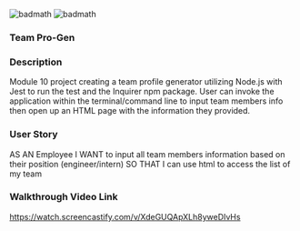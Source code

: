![badmath](https://img.shields.io/badge/-HTML-orange) ![badmath](https://img.shields.io/badge/-JS-yellow)

### Team Pro-Gen

### Description
Module 10 project creating a team profile generator utilizing Node.js with Jest to run the test and the Inquirer npm package.
User can invoke the application within the terminal/command line to input team members info then open up an HTML page with the information they provided.

### User Story
AS AN Employee
I WANT to input all team members information based on their position (engineer/intern)
SO THAT I can use html to access the list of my team

### Walkthrough Video Link
https://watch.screencastify.com/v/XdeGUQApXLh8yweDIvHs

